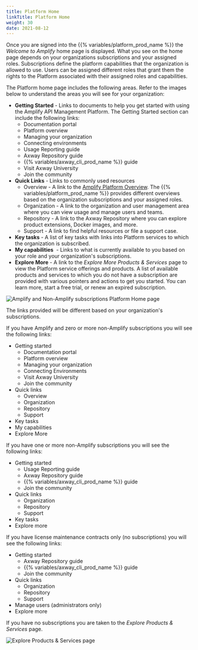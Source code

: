 ```yaml
---
title: Platform Home
linkTitle: Platform Home
weight: 30
date: 2021-08-12
---
```


Once you are signed into the {{% variables/platform_prod_name %}} the _Welcome to Amplify_ home page is displayed. What you see on the home page depends on your organizations subscriptions and your assigned roles. Subscriptions define the platform capabilities that the organization is allowed to use. Users can be assigned different roles that grant them the rights to the Platform associated with their assigned roles and capabilities.

The Platform home page includes the following areas. Refer to the images below to understand the areas you will see for your organization:

* **Getting Started** - Links to documents to help you get started with using the Amplify API Management Platform. The Getting Started section can include the following links:
    * Documentation portal
    * Platform overview
    * Managing your organization
    * Connecting environments
    * Usage Reporting guide
    * Axway Repository guide
    * {{% variables/axway_cli_prod_name %}} guide
    * Visit Axway University
    * Join the community
* **Quick Links** - Links to commonly used resources
    * Overview - A link to the [Amplify Platform Overview](/docs/management_guide/overview). The {{% variables/platform_prod_name %}} provides different overviews based on the organization subscriptions and your assigned roles.
    * Organization - A link to the organization and user management area where you can view usage and manage users and teams.
    * Repository - A link to the Axway Repository where you can explore product extensions, Docker images, and more.
    * Support - A link to find helpful resources or file a support case.
* **Key tasks** - A list of key tasks with links into Platform services to which the organization is subscribed.
* **My capabilities**  - Links to what is currently available to you based on your role and your organization's subscriptions.
* **Explore More** \- A link to the _Explore More Products & Services_ page to view the Platform service offerings and products. A list of available products and services to which you do not have a subscription are provided with various pointers and actions to get you started. You can learn more, start a free trial, or renew an expired subscription.

![Amplify and Non-Amplify subscriptions Platform Home page](/Images/amplify_subscriptions.png)

The links provided will be different based on your organization's subscriptions.


If you have Amplify and zero or more non-Amplify subscriptions you will see the following links:

* Getting started
    * Documentation portal
    * Platform overview
    * Managing your organization
    * Connecting Environments
    * Visit Axway University
    * Join the community
* Quick links
    * Overview
    * Organization
    * Repository
    * Support
* Key tasks
* My capabilities
* Explore More

If you have one or more non-Amplify subscriptions you will see the following links:

* Getting started
    * Usage Reporting guide
    * Axway Repository guide
    * {{% variables/axway_cli_prod_name %}} guide
    * Join the community
* Quick links
    * Organization
    * Repository
    * Support
* Key tasks
* Explore more

If you have license maintenance contracts only (no subscriptions) you will see the following links:

* Getting started
    * Axway Repository guide
    * {{% variables/axway_cli_prod_name %}} guide
    * Join the community
* Quick links
    * Organization
    * Repository
    * Support
* Manage users (administrators only)
* Explore more

If you have no subscriptions you are taken to the _Explore Products & Services_ page.

![Explore Products & Services page](/Images/explore_products_and_services.png)
